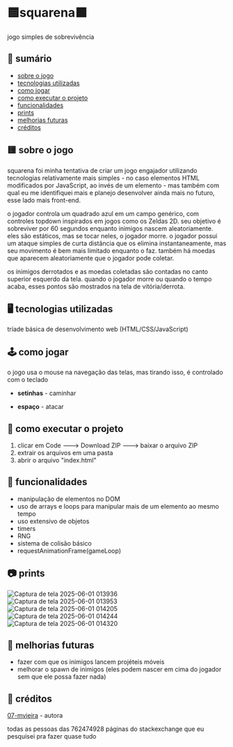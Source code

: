 # 🟦squarena🟧
jogo simples de sobrevivência

## 🧾 sumário
- [sobre o jogo](#sobre)
- [tecnologias utilizadas](#tec)
- [como jogar](#controles)
- [como executar o projeto](#exe)
- [funcionalidades](#func)
- [prints](#prints)
- [melhorias futuras](#melhorias)
- [créditos](#creditos)

<a name="sobre"/>

## 🟨 sobre o jogo

squarena foi minha tentativa de criar um jogo engajador utilizando tecnologias relativamente mais simples - no caso elementos HTML modificados por JavaScript, ao invés de um elemento <canvas> - mas também com qual eu me identifiquei mais e planejo desenvolver ainda mais no futuro, esse lado mais front-end.

o jogador controla um quadrado azul em um campo genérico, com controles topdown inspirados em jogos como os Zeldas 2D. seu objetivo é sobreviver por 60 segundos enquanto inimigos nascem aleatoriamente. eles são estáticos, mas se tocar neles, o jogador morre. o jogador possui um ataque simples de curta distância que os elimina instantaneamente, mas seu movimento é bem mais limitado enquanto o faz. também há moedas que aparecem aleatoriamente que o jogador pode coletar.

os inimigos derrotados e as moedas coletadas são contadas no canto superior esquerdo da tela. quando o jogador morre ou quando o tempo acaba, esses pontos são mostrados na tela de vitória/derrota.

<a name="tec"/>

## 🖥️ tecnologias utilizadas

tríade básica de desenvolvimento web (HTML/CSS/JavaScript)

<a name="controles"/>

## 🕹️ como jogar

o jogo usa o mouse na navegação das telas, mas tirando isso, é controlado com o teclado

- **setinhas** - caminhar

- **espaço** - atacar

<a name="exe"/>

## 📁 como executar o projeto

1. clicar em Code ---> Download ZIP ---> baixar o arquivo ZIP
2. extrair os arquivos em uma pasta
3. abrir o arquivo "index.html"

<a name="func"/>

## 🚀 funcionalidades

- manipulação de elementos no DOM
- uso de arrays e loops para manipular mais de um elemento ao mesmo tempo
- uso extensivo de objetos
- timers
- RNG
- sistema de colisão básico
- requestAnimationFrame(gameLoop)

<a name="prints"/>

## 📷 prints

![Captura de tela 2025-06-01 013936](https://github.com/user-attachments/assets/8cdc7f7b-6b4c-402a-9b63-b9faca12786f)
![Captura de tela 2025-06-01 013953](https://github.com/user-attachments/assets/b0afd45b-7422-40e1-80c8-833df68b551d)
![Captura de tela 2025-06-01 014205](https://github.com/user-attachments/assets/53192b3e-77bf-4b06-a1c0-3cc9f5b7ad71)
![Captura de tela 2025-06-01 014244](https://github.com/user-attachments/assets/d1d664a7-387b-4540-8de8-927e58f7b24b)
![Captura de tela 2025-06-01 014320](https://github.com/user-attachments/assets/cdef4186-3e7b-4968-bab4-d814b37c3c51)

<a name="melhorias"/>

## 🚧 melhorias futuras

- fazer com que os inimigos lancem projéteis móveis
- melhorar o spawn de inimigos (eles podem nascer em cima do jogador sem que ele possa fazer nada)

<a name="creditos"/>

## 👤 créditos

[07-mvieira](https://www.github.com/07-mvieira/) - autora

todas as pessoas das 762474928 páginas do stackexchange que eu pesquisei pra fazer quase tudo

